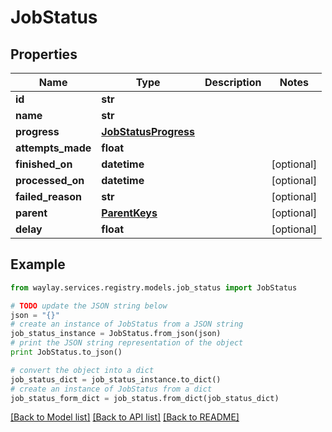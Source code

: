 # JobStatus


## Properties

Name | Type | Description | Notes
------------ | ------------- | ------------- | -------------
**id** | **str** |  | 
**name** | **str** |  | 
**progress** | [**JobStatusProgress**](JobStatusProgress.md) |  | 
**attempts_made** | **float** |  | 
**finished_on** | **datetime** |  | [optional] 
**processed_on** | **datetime** |  | [optional] 
**failed_reason** | **str** |  | [optional] 
**parent** | [**ParentKeys**](ParentKeys.md) |  | [optional] 
**delay** | **float** |  | [optional] 

## Example

```python
from waylay.services.registry.models.job_status import JobStatus

# TODO update the JSON string below
json = "{}"
# create an instance of JobStatus from a JSON string
job_status_instance = JobStatus.from_json(json)
# print the JSON string representation of the object
print JobStatus.to_json()

# convert the object into a dict
job_status_dict = job_status_instance.to_dict()
# create an instance of JobStatus from a dict
job_status_form_dict = job_status.from_dict(job_status_dict)
```
[[Back to Model list]](../README.md#documentation-for-models) [[Back to API list]](../README.md#documentation-for-api-endpoints) [[Back to README]](../README.md)


